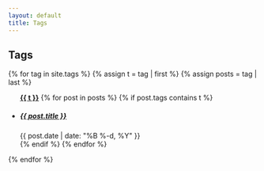 ```yaml
---
layout: default
title: Tags
---
```


<h2>Tags</h2>
{% for tag in site.tags %}
  {% assign t = tag | first %}
  {% assign posts = tag | last %}
<ul class="tag-post-list" id="{{ t | downcase }}">
<a class="tag pink-text" href="#{{ t | downcase }}"><b>{{ t }}</b></a>
{% for post in posts %}
  {% if post.tags contains t %}
  <li class="row">
    <span class= "col s12 m8 l8"><a href="{{ site.baseurl }}{{ post.url }}"><h5>{{ post.title }}</h5></a></span>
    <span class="post-meta col s12 m4 l4">{{ post.date | date: "%B %-d, %Y"  }}</span>
  </li>
  {% endif %}
{% endfor %}
</ul>
{% endfor %}